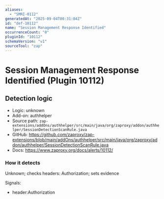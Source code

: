 ```yaml
---
aliases:
  - "SMRI-0112"
generatedAt: "2025-09-04T00:31:04Z"
id: "def-10112"
name: "Session Management Response Identified"
occurrenceCount: "0"
pluginId: "10112"
schemaVersion: "v1"
sourceTool: "zap"
---
```


# Session Management Response Identified (Plugin 10112)

## Detection logic

- Logic: unknown
- Add-on: authhelper
- Source path: `zap-extensions/addOns/authhelper/src/main/java/org/zaproxy/addon/authhelper/SessionDetectionScanRule.java`
- GitHub: https://github.com/zaproxy/zap-extensions/blob/main/addOns/authhelper/src/main/java/org/zaproxy/addon/authhelper/SessionDetectionScanRule.java
- Docs: https://www.zaproxy.org/docs/alerts/10112/

### How it detects

Unknown; checks headers: Authorization; sets evidence

Signals:
- header:Authorization

